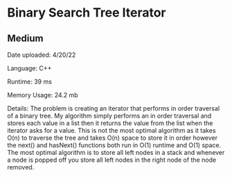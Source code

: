 
# Binary Search Tree Iterator

## Medium

Date uploaded: 4/20/22

Language: C++

Runtime: 39 ms

Memory Usage: 24.2 mb

Details: The problem is creating an iterator that performs in order traversal of a binary tree. My algorithm simply performs an in order traversal and stores each value in a list then it returns the value from the list when the iterator asks for a value. This is not the most optimal algorithm as it takes O(n) to traverse the tree and takes O(n) space to store it in order however the next() and hasNext() functions both run in O(1) runtime and O(1) space. The most optimal algorithm is to store all left nodes in a stack and whenever a node is popped off you store all left nodes in the right node of the node removed.
